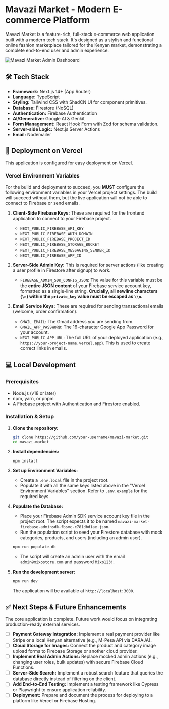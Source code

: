 # Mavazi Market - Modern E-commerce Platform

Mavazi Market is a feature-rich, full-stack e-commerce web application built with a modern tech stack. It's designed as a stylish and functional online fashion marketplace tailored for the Kenyan market, demonstrating a complete end-to-end user and admin experience.

![Mavazi Market Admin Dashboard](https://raw.githubusercontent.com/Mavazi-Market/mavazi-market-images/main/admin-dashboard.png)

## 🛠️ Tech Stack
- **Framework:** Next.js 14+ (App Router)
- **Language:** TypeScript
- **Styling:** Tailwind CSS with ShadCN UI for component primitives.
- **Database:** Firestore (NoSQL)
- **Authentication:** Firebase Authentication
- **AI/Generative:** Google AI & Genkit
- **Form Management:** React Hook Form with Zod for schema validation.
- **Server-side Logic:** Next.js Server Actions
- **Email:** Nodemailer

## 🚀 Deployment on Vercel

This application is configured for easy deployment on [Vercel](https://vercel.com/).

### Vercel Environment Variables

For the build and deployment to succeed, you **MUST** configure the following environment variables in your Vercel project settings. The build will succeed without them, but the live application will not be able to connect to Firebase or send emails.

1.  **Client-Side Firebase Keys:** These are required for the frontend application to connect to your Firebase project.
    *   `NEXT_PUBLIC_FIREBASE_API_KEY`
    *   `NEXT_PUBLIC_FIREBASE_AUTH_DOMAIN`
    *   `NEXT_PUBLIC_FIREBASE_PROJECT_ID`
    *   `NEXT_PUBLIC_FIREBASE_STORAGE_BUCKET`
    *   `NEXT_PUBLIC_FIREBASE_MESSAGING_SENDER_ID`
    *   `NEXT_PUBLIC_FIREBASE_APP_ID`

2.  **Server-Side Admin Key:** This is required for server actions (like creating a user profile in Firestore after signup) to work.
    *   `FIREBASE_ADMIN_SDK_CONFIG_JSON`: The value for this variable must be the **entire JSON content** of your Firebase service account key, formatted as a single-line string. **Crucially, all newline characters (`\n`) within the `private_key` value must be escaped as `\\n`.**

3.  **Email Service Keys:** These are required for sending transactional emails (welcome, order confirmation).
    *   `GMAIL_EMAIL`: The Gmail address you are sending from.
    *   `GMAIL_APP_PASSWORD`: The 16-character Google App Password for your account.
    *   `NEXT_PUBLIC_APP_URL`: The full URL of your deployed application (e.g., `https://your-project-name.vercel.app`). This is used to create correct links in emails.

## 💻 Local Development

### Prerequisites
- Node.js (v18 or later)
- npm, yarn, or pnpm
- A Firebase project with Authentication and Firestore enabled.

### Installation & Setup

1.  **Clone the repository:**
    ```bash
    git clone https://github.com/your-username/mavazi-market.git
    cd mavazi-market
    ```

2.  **Install dependencies:**
    ```bash
    npm install
    ```

3.  **Set up Environment Variables:**
    - Create a `.env.local` file in the project root.
    - Populate it with all the same keys listed above in the "Vercel Environment Variables" section. Refer to `.env.example` for the required keys.
    
4.  **Populate the Database:**
    - Place your Firebase Admin SDK service account key file in the project root. The script expects it to be named `mavazi-market-firebase-adminsdk-fbsvc-c781dbd1ae.json`.
    - Run the population script to seed your Firestore database with mock categories, products, and users (including an admin user).
    ```bash
    npm run populate-db
    ```
    - The script will create an admin user with the email `admin@mixostore.com` and password `Mixo123!`.

5.  **Run the development server:**
    ```bash
    npm run dev
    ```
    The application will be available at `http://localhost:3000`.

## ✅ Next Steps & Future Enhancements

The core application is complete. Future work would focus on integrating production-ready external services.

-   [ ] **Payment Gateway Integration:** Implement a real payment provider like Stripe or a local Kenyan alternative (e.g., M-Pesa API via DARAJA).
-   [ ] **Cloud Storage for Images:** Connect the product and category image upload forms to Firebase Storage or another cloud provider.
-   [ ] **Implement Real Admin Actions:** Replace mocked admin actions (e.g., changing user roles, bulk updates) with secure Firebase Cloud Functions.
-   [ ] **Server-Side Search:** Implement a robust search feature that queries the database directly instead of filtering on the client.
-   [ ] **Add End-to-End Testing:** Implement a testing framework like Cypress or Playwright to ensure application reliability.
-   [ ] **Deployment:** Prepare and document the process for deploying to a platform like Vercel or Firebase Hosting.
